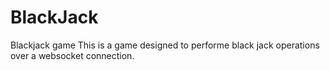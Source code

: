 # BlackJack
Blackjack game
This is a game designed to performe black jack operations over a websocket connection.
